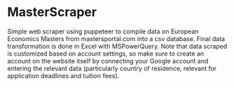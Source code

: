 # MasterScraper
Simple web scraper using puppeteer to compile data on European Economics Masters from mastersportal.com into a csv database. Final data transformation is done in Excel with MSPowerQuery. Note that data scraped is customized based on account settings, so make sure to create an account on the website itself by connecting your Google account and entering the relevant data (particularly country of residence, relevant for application deadlines and tuition fees).
